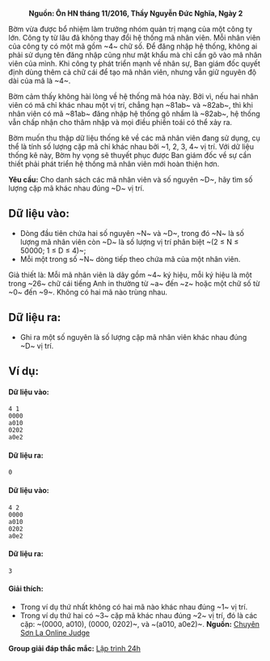 **<center>Nguồn: Ôn HN tháng 11/2016, Thầy Nguyễn Đức Nghĩa, Ngày 2</center>**

Bờm vừa được bổ nhiệm làm trưởng nhóm quản trị mạng của một công ty lớn. Công ty từ lâu đã không thay đổi hệ thống mã nhân viên. Mỗi nhân viên của công ty có một mã gồm ~4~ chữ số. Để đăng nhập hệ thống, không ai phải sử dụng tên đăng nhập cũng như mật khẩu mà chỉ cần gõ vào mã nhân viên của mình. Khi công ty phát triển mạnh về nhân sự, Ban giám đốc quyết định dùng thêm cả chữ cái để tạo mã nhân viên, nhưng vẫn giữ nguyên độ dài của mã là ~4~.

Bờm cảm thấy không hài lòng về hệ thống mã hóa này. Bởi vì, nếu hai nhân viên có mã chỉ khác nhau một vị trí, chẳng hạn ~81ab~ và ~82ab~, thì khi nhân viên có mã ~81ab~ đăng nhập hệ thống gõ nhầm là ~82ab~, hệ thống vẫn chấp nhận cho thâm nhập và mọi điều phiền toái có thể xảy ra.

Bờm muốn thu thập dữ liệu thống kê về các mã nhân viên đang sử dụng, cụ thể là tính số lượng cặp mã chỉ khác nhau bởi ~1, 2, 3, 4~ vị trí. Với dữ liệu thống kê này, Bờm hy vọng sẽ thuyết phục được Ban giám đốc về sự cần thiết phải phát triển hệ thống mã nhân viên mới hoàn thiện hơn.

**Yêu cầu:** Cho danh sách các mã nhân viên và số nguyên ~D~, hãy tìm số lượng cặp mã khác nhau đúng ~D~ vị trí.

## Dữ liệu vào:
- Dòng đầu tiên chứa hai số nguyên ~N~ và ~D~, trong đó ~N~ là số lượng mã nhân viên còn ~D~ là số lượng vị trí phân biệt ~(2 ≤ N ≤ 50000; 1 ≤ D ≤ 4)~;
- Mỗi một trong số ~N~ dòng tiếp theo chứa mã của một nhân viên.

Giả thiết là: Mỗi mã nhân viên là dãy gồm ~4~ ký hiệu, mỗi ký hiệu là một trong ~26~ chữ cái tiếng Anh in thường từ ~a~ đến ~z~ hoặc một chữ số từ ~0~ đến ~9~. Không có hai mã nào trùng nhau.

## Dữ liệu ra:
- Ghi ra một số nguyên là số lượng cặp mã nhân viên khác nhau đúng ~D~ vị trí.

## Ví dụ:
#### Dữ liệu vào:
```
4 1
0000
a010
0202
a0e2
```

#### Dữ liệu ra:
```
0
```

#### Dữ liệu vào:
```
4 2
0000
a010
0202
a0e2
```

#### Dữ liệu ra:
```
3
```

#### Giải thích:
- Trong ví dụ thứ nhất không có hai mã nào khác nhau đúng ~1~ vị trí.
- Trong ví dụ thứ hai có ~3~ cặp mã khác nhau đúng ~2~ vị trí, đó là các cặp: ~(0000, a010), (0000, 0202)~, và ~(a010, a0e2)~.
**Nguồn:** [Chuyên Sơn La Online Judge](http://csloj.ddns.net/)

**Group giải đáp thắc mắc:** [Lập trình 24h](https://www.facebook.com/groups/1386904321519984)